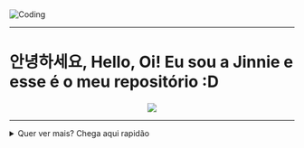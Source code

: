 <img align="Center" alt="Coding" width="900" src="https://i.pinimg.com/originals/7b/1b/b6/7b1bb67b642f2665a0709a26e57300e1.gif">

---

<h1> 안녕하세요, Hello, Oi! Eu sou a Jinnie e esse é o meu repositório :D </h1> 


<div id="header" align="center">
<img align="Center" src="https://spotify-github-profile.vercel.app/api/view?uid=12144321314&cover_image=true&theme=novatorem&show_offline=false&bar_color=53b14f&bar_color_cover=false)](https://github.com/kittinan/spotify-github-profile"/>
</div>

---

<details>
<summary>Quer ver mais? Chega aqui rapidão</summary>     

---  
  
<div id="header" align="center">
<img align="Center" height="500em" src="https://github.com/aflaviarv/aflaviarv/blob/output/github-contribution-grid-snake.svg"/>
</div>  

---  

  
  
<div id="header" align="center">
<a href="https://github.com/aflaviarv">
<img align="center" height="180em" src="https://streak-stats.demolab.com?user=aflaviarv&theme=hacker&border_radius=9&locale=pt-br&date_format=%5BY.%5Dn.j"/>
<img align="center" height="180em" src="https://github-readme-stats.vercel.app/api?username=aflaviarv&theme=merko&show_icons=true"/>
</div>  
  
  
---

  

<div id="header" align="center">
<img align="Center" height="500em" src="https://spotify-recently-played-readme.vercel.app/api?user=12144321314&unique=true"/>
</div>



---

<div>  
<details>
<summary>Bora falar de coisas legais?</summary>
  
<details>
<summary>Qual sua linguagem preferida? A minha é essa</summary>      

<div>
<img align="Center" height="150em" src="https://i.pinimg.com/originals/b0/83/a3/b083a3941a60a81dda7e29710397f869.gif"/>
</div>
</details> 

<details> 
<summary>Qual sua cloud preferida? A minha é essa</summary>     

<div>
<img align="Center" height="150em" src="https://miro.medium.com/max/1400/1*2-b5UkCIf7iF0eCTc-DFeQ.gif"/>
</div>
</details> 
  
</details>  
</div>  

---

<div>  
<details>
<summary>Quer falar comigo?</summary>
  

<summary>LinkedIn</summary>      
<div>
<img align="Center" src="https://img.shields.io/badge/LinkedIn-0077B5?style=for-the-badge&logo=linkedin&logoColor=white"/ link="https://www.linkedin.com/in/ana-flavia-rodrigues-09b961144/">
</div>


</details>  
</div>  
